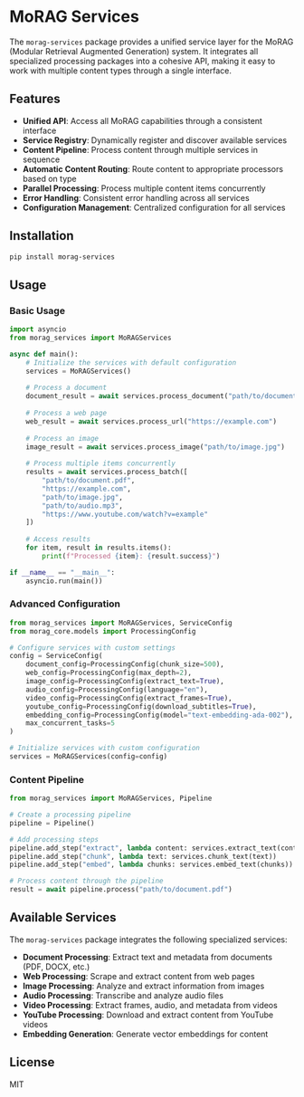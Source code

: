 # MoRAG Services

The `morag-services` package provides a unified service layer for the MoRAG (Modular Retrieval Augmented Generation) system. It integrates all specialized processing packages into a cohesive API, making it easy to work with multiple content types through a single interface.

## Features

- **Unified API**: Access all MoRAG capabilities through a consistent interface
- **Service Registry**: Dynamically register and discover available services
- **Content Pipeline**: Process content through multiple services in sequence
- **Automatic Content Routing**: Route content to appropriate processors based on type
- **Parallel Processing**: Process multiple content items concurrently
- **Error Handling**: Consistent error handling across all services
- **Configuration Management**: Centralized configuration for all services

## Installation

```bash
pip install morag-services
```

## Usage

### Basic Usage

```python
import asyncio
from morag_services import MoRAGServices

async def main():
    # Initialize the services with default configuration
    services = MoRAGServices()
    
    # Process a document
    document_result = await services.process_document("path/to/document.pdf")
    
    # Process a web page
    web_result = await services.process_url("https://example.com")
    
    # Process an image
    image_result = await services.process_image("path/to/image.jpg")
    
    # Process multiple items concurrently
    results = await services.process_batch([
        "path/to/document.pdf",
        "https://example.com",
        "path/to/image.jpg",
        "path/to/audio.mp3",
        "https://www.youtube.com/watch?v=example"
    ])
    
    # Access results
    for item, result in results.items():
        print(f"Processed {item}: {result.success}")

if __name__ == "__main__":
    asyncio.run(main())
```

### Advanced Configuration

```python
from morag_services import MoRAGServices, ServiceConfig
from morag_core.models import ProcessingConfig

# Configure services with custom settings
config = ServiceConfig(
    document_config=ProcessingConfig(chunk_size=500),
    web_config=ProcessingConfig(max_depth=2),
    image_config=ProcessingConfig(extract_text=True),
    audio_config=ProcessingConfig(language="en"),
    video_config=ProcessingConfig(extract_frames=True),
    youtube_config=ProcessingConfig(download_subtitles=True),
    embedding_config=ProcessingConfig(model="text-embedding-ada-002"),
    max_concurrent_tasks=5
)

# Initialize services with custom configuration
services = MoRAGServices(config=config)
```

### Content Pipeline

```python
from morag_services import MoRAGServices, Pipeline

# Create a processing pipeline
pipeline = Pipeline()

# Add processing steps
pipeline.add_step("extract", lambda content: services.extract_text(content))
pipeline.add_step("chunk", lambda text: services.chunk_text(text))
pipeline.add_step("embed", lambda chunks: services.embed_text(chunks))

# Process content through the pipeline
result = await pipeline.process("path/to/document.pdf")
```

## Available Services

The `morag-services` package integrates the following specialized services:

- **Document Processing**: Extract text and metadata from documents (PDF, DOCX, etc.)
- **Web Processing**: Scrape and extract content from web pages
- **Image Processing**: Analyze and extract information from images
- **Audio Processing**: Transcribe and analyze audio files
- **Video Processing**: Extract frames, audio, and metadata from videos
- **YouTube Processing**: Download and extract content from YouTube videos
- **Embedding Generation**: Generate vector embeddings for content

## License

MIT
